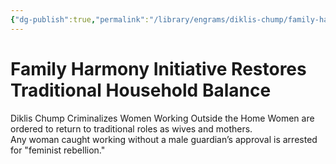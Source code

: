 ```yaml
---
{"dg-publish":true,"permalink":"/library/engrams/diklis-chump/family-harmony-initiative-restores-traditional-household-balance/","tags":["DC/Religion","DC/AS1"]}
---
```


# Family Harmony Initiative Restores Traditional Household Balance
Diklis Chump Criminalizes Women Working Outside the Home
	Women are ordered to return to traditional roles as wives and mothers.  
	Any woman caught working without a male guardian’s approval is arrested for "feminist rebellion."
